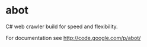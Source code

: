 abot
====

C# web crawler build for speed and flexibility.

For documentation see http://code.google.com/p/abot/

